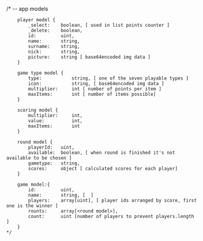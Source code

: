 /*
	 	-- app models 
		
		player model {
			_select:  	boolean, [ used in list points counter ]
			_delete:  	boolean,
			id: 		uint,
			name: 		string,
			surname: 	string,
			nick: 		string,
			picture: 	string [ base64encoded img data ]
		}

		game type model {
			type: 			string, [ one of the seven playable types ]
			icon: 			string, [ base64encoded img data ]
			multiplier: 	int [ number of points per item ]
			maxItems: 		int [ number of items possible]
		}

		scoring model {
			multiplier: 	int,
			value: 			int,
			maxItems: 		int
		}

		round model {
			playerId: 	uint,
			available: 	boolean, [ when round is finished it's not available to be chosen ]
			gametype: 	string, 
			scores: 	object [ calculated scores for each player]
		}
		
		game model:{
			id: 		uint,
			name: 		string, [  ]
			players: 	array[uint], [ player ids arranged by score, first one is the winner ]
			rounts: 	array[<round model>],
			count: 		uint [number of players to prevent players.length ]
		}
	*/